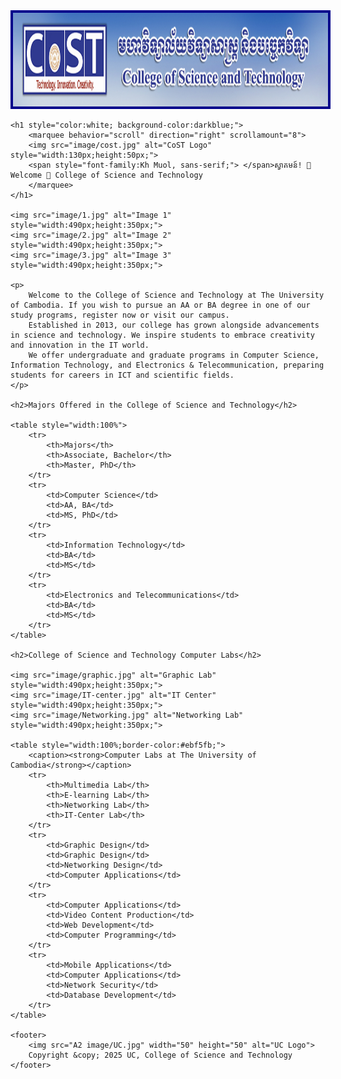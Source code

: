 







<head>
    <title>College CoST</title>
    <meta charset="UTF-8">
    <meta name="viewport" content="width=device-width, initial-scale=1.0">
    <link href="https://fonts.googleapis.com/css2?family=Kh Muol&display=swap" rel="stylesheet">
    <link rel="icon" type="image/x-icon" href="image/uc.png">
    <link rel="stylesheet" href="styles.css">
    <style>
        img {
            border: 4px solid darkblue;
        }
        table, th, td {
            border: 1px solid blue;
            border-collapse: collapse;
            padding: 8px;
            text-align: center;
        }
        h2 {
            color: white;
            background-color: darkblue;
            padding: 10px;
        }
    </style>
</head>
<body>
    <img src="image/banner.jpg" alt="Banner" style="width:1490px;height:150px;">

    <h1 style="color:white; background-color:darkblue;">
        <marquee behavior="scroll" direction="right" scrollamount="8">
        <img src="image/cost.jpg" alt="CoST Logo" style="width:130px;height:50px;">
        <span style="font-family:Kh Muol, sans-serif;"> </span>ស្វាគមន៍! 🌸 Welcome 🌺 College of Science and Technology
        </marquee>
    </h1>

    <img src="image/1.jpg" alt="Image 1" style="width:490px;height:350px;">
    <img src="image/2.jpg" alt="Image 2" style="width:490px;height:350px;">
    <img src="image/3.jpg" alt="Image 3" style="width:490px;height:350px;">

    <p>
        Welcome to the College of Science and Technology at The University of Cambodia. If you wish to pursue an AA or BA degree in one of our study programs, register now or visit our campus. 
        Established in 2013, our college has grown alongside advancements in science and technology. We inspire students to embrace creativity and innovation in the IT world. 
        We offer undergraduate and graduate programs in Computer Science, Information Technology, and Electronics & Telecommunication, preparing students for careers in ICT and scientific fields.
    </p>

    <h2>Majors Offered in the College of Science and Technology</h2>

    <table style="width:100%">
        <tr>
            <th>Majors</th>
            <th>Associate, Bachelor</th>
            <th>Master, PhD</th>
        </tr>
        <tr>
            <td>Computer Science</td>
            <td>AA, BA</td>
            <td>MS, PhD</td>
        </tr>
        <tr>
            <td>Information Technology</td>
            <td>BA</td>
            <td>MS</td>
        </tr>
        <tr>
            <td>Electronics and Telecommunications</td>
            <td>BA</td>
            <td>MS</td>
        </tr>
    </table>

    <h2>College of Science and Technology Computer Labs</h2>

    <img src="image/graphic.jpg" alt="Graphic Lab" style="width:490px;height:350px;">
    <img src="image/IT-center.jpg" alt="IT Center" style="width:490px;height:350px;">
    <img src="image/Networking.jpg" alt="Networking Lab" style="width:490px;height:350px;">

    <table style="width:100%;border-color:#ebf5fb;">
        <caption><strong>Computer Labs at The University of Cambodia</strong></caption>
        <tr>
            <th>Multimedia Lab</th>
            <th>E-learning Lab</th>
            <th>Networking Lab</th>
            <th>IT-Center Lab</th>
        </tr>
        <tr>
            <td>Graphic Design</td>
            <td>Graphic Design</td>
            <td>Networking Design</td>
            <td>Computer Applications</td>
        </tr>
        <tr>
            <td>Computer Applications</td>
            <td>Video Content Production</td>
            <td>Web Development</td>
            <td>Computer Programming</td>
        </tr>
        <tr>
            <td>Mobile Applications</td>
            <td>Computer Applications</td>
            <td>Network Security</td>
            <td>Database Development</td>
        </tr>
    </table>

    <footer>
        <img src="A2 image/UC.jpg" width="50" height="50" alt="UC Logo">
        Copyright &copy; 2025 UC, College of Science and Technology
    </footer>
</body>
</html>
